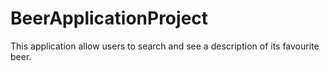 # BeerApplicationProject
This application allow users to search and see a description of its favourite beer.
